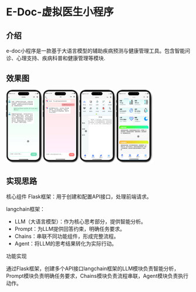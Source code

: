 # E-Doc-虚拟医生小程序
## 介绍
e-doc小程序是一款基于大语言模型的辅助疾病预测与健康管理工具。包含智能问诊、心理支持、疾病科普和健康管理等模块.
## 效果图
<img height="200" src="https://github.com/WangXuezhang0522/image/blob/main/%E5%9B%BE%E5%BA%8A/%E5%9B%BE%E7%89%877.png?raw=true"><img height="200" src="https://github.com/WangXuezhang0522/image/blob/main/%E5%9B%BE%E5%BA%8A/%E5%9B%BE%E7%89%878.png?raw=true"><img height="200" src="https://github.com/WangXuezhang0522/image/blob/main/%E5%9B%BE%E5%BA%8A/%E5%9B%BE%E7%89%879.png?raw=true"><img height="200" src="https://github.com/WangXuezhang0522/image/blob/main/%E5%9B%BE%E5%BA%8A/%E5%9B%BE%E7%89%8710.png?raw=true">

## 实现思路
核心组件
Flask框架：用于创建和配置API接口，处理前端请求。

langchain框架：
- LLM（大语言模型）：作为核心思考部分，提供智能分析。
- Prompt：为LLM提供回答约束，明确任务要求。
- Chains：串联不同功能组件，形成完整流程。
- Agent：将LLM的思考结果转化为实际行动。

功能实现

通过Flask框架，创建多个API接口langchain框架的LLM模块负责智能分析，Prompt模块负责明确任务要求，Chains模块负责流程串联，Agent模块负责执行动作。

